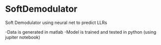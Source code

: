 # SoftDemodulator
Soft Demodulator using neural net to predict LLRs

-Data is generated in matlab
-Model is trained and tested in python (using jupiter notebook)
